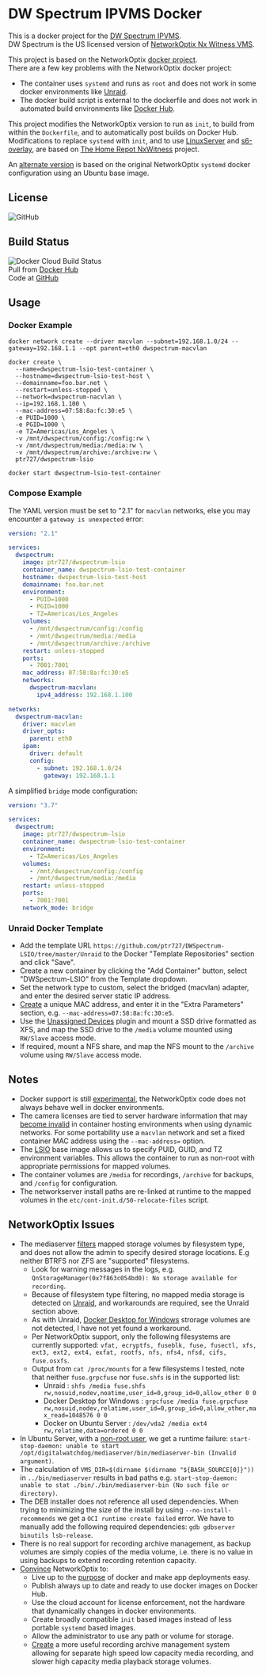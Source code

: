 # DW Spectrum IPVMS Docker

This is a docker project for the [DW Spectrum IPVMS](https://digital-watchdog.com/productdetail/DW-Spectrum-IPVMS/).  
DW Spectrum is the US licensed version of [NetworkOptix Nx Witness VMS](https://www.networkoptix.com/nx-witness/).  

This project is based on the NetworkOptix [docker project](https://bitbucket.org/networkoptix/nx_open_integrations/src/default/docker/).  
There are a few key problems with the NetworkOptix docker project:

- The container uses `systemd` and runs as `root` and does not work in some docker environments like [Unraid](https://unraid.net).
- The docker build script is external to the dockerfile and does not work in automated build environments like [Docker Hub](https://docs.docker.com/docker-hub/builds/).

This project modifies the NetworkOptix version to run as `init`, to build from within the `Dockerfile`, and to automatically post builds on Docker Hub.  
Modifications to replace `systemd` with `init`, and to use [LinuxServer](https://www.linuxserver.io) and [s6-overlay](https://github.com/just-containers/s6-overlay), are based on [The Home Repot NxWitness](https://github.com/thehomerepot/nxwitness) project.  

An [alternate version](https://github.com/ptr727/DWSpectrum) is based on the original NetworkOptix `systemd` docker configuration using an Ubuntu base image.

## License

![GitHub](https://img.shields.io/github/license/ptr727/DWSpectrum-LSIO)  

## Build Status

![Docker Cloud Build Status](https://img.shields.io/docker/cloud/build/ptr727/dwspectrum-lsio?logo=docker)  
Pull from [Docker Hub](https://hub.docker.com/r/ptr727/dwspectrum-lsio)  
Code at [GitHub](https://github.com/ptr727/DWSpectrum)

## Usage

### Docker Example

```console
docker network create --driver macvlan --subnet=192.168.1.0/24 --gateway=192.168.1.1 --opt parent=eth0 dwspectrum-macvlan

docker create \
  --name=dwspectrum-lsio-test-container \
  --hostname=dwspectrum-lsio-test-host \
  --domainname=foo.bar.net \
  --restart=unless-stopped \
  --network=dwspectrum-nacvlan \
  --ip=192.168.1.100 \
  --mac-address=07:58:8a:fc:30:e5 \
  -e PUID=1000 \
  -e PGID=1000 \
  -e TZ=Americas/Los_Angeles \
  -v /mnt/dwspectrum/config:/config:rw \
  -v /mnt/dwspectrum/media:/media:rw \
  -v /mnt/dwspectrum/archive:/archive:rw \
  ptr727/dwspectrum-lsio

docker start dwspectrum-lsio-test-container
```

### Compose Example

The YAML version must be set to "2.1" for `macvlan` networks, else you may encounter a `gateway is unexpected` error:

```yaml
version: "2.1"

services:
  dwspectrum:
    image: ptr727/dwspectrum-lsio
    container_name: dwspectrum-lsio-test-container
    hostname: dwspectrum-lsio-test-host
    domainname: foo.bar.net
    environment:
      - PUID=1000
      - PGID=1000
      - TZ=Americas/Los_Angeles
    volumes:
      - /mnt/dwspectrum/config:/config
      - /mnt/dwspectrum/media:/media
      - /mnt/dwspectrum/archive:/archive
    restart: unless-stopped
    ports:
      - 7001:7001
    mac_address: 07:58:8a:fc:30:e5
    networks:
      dwspectrum-macvlan:
        ipv4_address: 192.168.1.100

networks:
  dwspectrum-macvlan:
    driver: macvlan
    driver_opts:
      parent: eth0
    ipam:
      driver: default
      config:
        - subnet: 192.168.1.0/24
          gateway: 192.168.1.1
```

A simplified `bridge` mode configuration:

```yaml
version: "3.7"

services:
  dwspectrum:
    image: ptr727/dwspectrum-lsio
    container_name: dwspectrum-lsio-test-container
    environment:
      - TZ=Americas/Los_Angeles
    volumes:
      - /mnt/dwspectrum/config:/config
      - /mnt/dwspectrum/media:/media
    restart: unless-stopped
    ports:
      - 7001:7001
    network_mode: bridge
```

### Unraid Docker Template

- Add the template URL `https://github.com/ptr727/DWSpectrum-LSIO/tree/master/Unraid` to the Docker "Template Repositories" section and click "Save".
- Create a new container by clicking the "Add Container" button, select "DWSpectrum-LSIO" from the Template dropdown.
- Set the network type to custom, select the bridged (macvlan) adapter, and enter the desired server static IP address.
- [Create](https://miniwebtool.com/mac-address-generator/) a unique MAC address, and enter it in the "Extra Parameters" section, e.g. `--mac-address=07:58:8a:fc:30:e5`.
- Use the [Unassigned Devices](https://forums.unraid.net/topic/44104-unassigned-devices-managing-disk-drives-and-remote-shares-outside-of-the-unraid-array/) plugin and mount a SSD drive formatted as XFS, and map the SSD drive to the `/media` volume mounted using `RW/Slave` access mode.
- If required, mount a NFS share, and map the NFS mount to the `/archive` volume using `RW/Slave` access mode.

## Notes

- Docker support is still [experimental](https://bitbucket.org/networkoptix/nx_open_integrations/src/default/docker/), the NetworkOptix code does not always behave well in docker environments.
- The camera licenses are tied to server hardware information that may [become invalid](https://support.networkoptix.com/hc/en-us/articles/360036141153-HWID-changed-and-license-is-no-longer-recording) in container hosting environments when using dynamic networks. For some portability use a `macvlan` network and set a fixed container MAC address using the `--mac-address=` option.
- The [LSIO](https://docs.linuxserver.io/general/understanding-puid-and-pgid) base image allows us to specify PUID, GUID, and TZ environment variables. This allows the container to run as non-root with appropriate permissions for mapped volumes.
- The container volumes are `/media` for recordings, `/archive` for backups, and `/config` for configuration.
- The networkserver install paths are re-linked at runtime to the mapped volumes in the `etc/cont-init.d/50-relocate-files` script.

## NetworkOptix Issues

- The mediaserver [filters](https://support.networkoptix.com/hc/en-us/requests/19037) mapped storage volumes by filesystem type, and does not allow the admin to specify desired storage locations. E.g neither BTRFS nor ZFS are "supported" filesystems.
  - Look for warning messages in the logs, e.g. `QnStorageManager(0x7f863c054bd0): No storage available for recording`.
  - Because of filesystem type filtering, no mapped media storage is detected on [Unraid](https://unraid.net), and workarounds are required, see the Unraid section above.
  - As with Unraid, [Docker Desktop for Windows](https://www.docker.com/products/docker-desktop) strorage volumes are not detected, I have not yet found a workaround.
  - Per NetworkOptix support, only the following filesystems are currently supported: `vfat, ecryptfs, fuseblk, fuse, fusectl, xfs, ext3, ext2, ext4, exfat, rootfs, nfs, nfs4, nfsd, cifs, fuse.osxfs`.
  - Output from `cat /proc/mounts` for a few filesystems I tested, note that neither `fuse.grpcfuse` nor `fuse.shfs` is in the supported list:
    - Unraid : `shfs /media fuse.shfs rw,nosuid,nodev,noatime,user_id=0,group_id=0,allow_other 0 0`
    - Docker Desktop for Windows : `grpcfuse /media fuse.grpcfuse rw,nosuid,nodev,relatime,user_id=0,group_id=0,allow_other,max_read=1048576 0 0`
    - Docker on Ubuntu Server : `/dev/vda2 /media ext4 rw,relatime,data=ordered 0 0`
- In Ubuntu Server, with a [non-root user](https://docs.docker.com/install/linux/linux-postinstall/), we get a runtime failure: `start-stop-daemon: unable to start /opt/digitalwatchdog/mediaserver/bin/mediaserver-bin (Invalid argument)`.
- The calculation of `VMS_DIR=$(dirname $(dirname "${BASH_SOURCE[0]}"))` in `../bin/mediaserver` results in bad paths e.g. `start-stop-daemon: unable to stat ./bin/./bin/mediaserver-bin (No such file or directory)`.
- The DEB installer does not reference all used dependencies. When trying to minimizing the size of the install by using `--no-install-recommends` we get a `OCI runtime create failed` error. We have to manually add the following required dependencies: `gdb gdbserver binutils lsb-release`.
- There is no real support for recording archive management, as backup volumes are simply copies of the media volume, i.e. there is no value in using backups to extend recording retention capacity.
- [Convince](https://support.networkoptix.com/hc/en-us/articles/360037973573-How-to-run-Nx-Server-in-Docker) NetworkOptix to:
  - Live up to the [purpose](https://www.docker.com/why-docker) of docker and make app deployments easy.
  - Publish always up to date and ready to use docker images on Docker Hub.
  - Use the cloud account for license enforcement, not the hardware that dynamically changes in docker environments.
  - Create broadly compatible `init` based images instead of less portable `systemd` based images.
  - Allow the administrator to use any path or volume for storage.
  - [Create](https://support.networkoptix.com/hc/en-us/community/posts/360044221713-Backup-retention-policy) a more useful recording archive management system allowing for separate high speed low capacity media recording, and slower high capacity media playback storage volumes.
